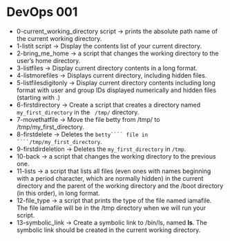 # DevOps 001

- 0-current_working_directory script ->  prints the absolute path name of the current working directory.
- 1-listit script -> Display the contents list of your current directory.
- 2-bring_me_home -> a script that changes the working directory to the user’s home directory.
- 3-listfiles -> Display current directory contents in a long format.
- 4-listmorefiles -> Displays current directory, including hidden files.  
- 5-listfilesdigitonly -> Display current directory contents including long format with user and group IDs displayed numerically and hidden files (starting with .) 
- 6-firstdirectory  -> Create a script that creates a directory named ```my_first_directory``` in the ``` /tmp/``` directory.
- 7-movethatfile -> Move the file betty from /tmp/ to /tmp/my_first_directory.
- 8-firstdelete -> Deletes the ```betty```` file in  ````/tmp/my_first_directory```. 
- 9-firstdirdeletion -> Deletes the ```my_first_directory``` in ```/tmp```.
- 10-back ->  a script that changes the working directory to the previous one.
- 11-lists -> a script that lists all files (even ones with names beginning with a period character, which are normally hidden) in the current directory and the parent of the working directory and the /boot directory (in this order), in long format.
- 12-file_type -> a script that prints the type of the file named iamafile. The file iamafile will be in the /tmp directory when we will run your script.
- 13-symbolic_link -> Create a symbolic link to /bin/ls, named __ls__. The symbolic link should be created in the current working directory.
